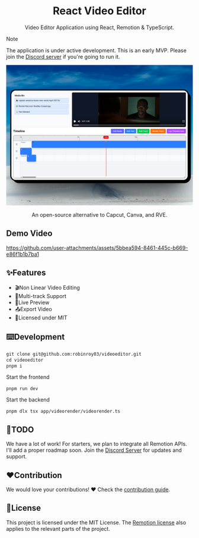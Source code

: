 <h1 align="center">React Video Editor</h1>
<p align="center">Video Editor Application using React, Remotion & TypeScript.</p>

> [!NOTE]  
> The application is under active development. This is an early MVP. Please join the [Discord server](https://discord.gg/GSknuxubZK) if you're going to run it.

<p align="center">
  <img src="public/screenshot-app.png" alt="React Video Editor Screenshot" width="800">
</p>
<p align="center">An open-source alternative to Capcut, Canva, and RVE.</p>

## Demo Video
https://github.com/user-attachments/assets/5bbea594-8461-445c-b669-e86f1b1b7ba1

## ✨Features
- 🎬Non Linear Video Editing
- 🔀Multi-track Support
- 👀Live Preview
- 📤Export Video
- 📜Licensed under MIT


## ⌨️Development
```
git clone git@github.com:robinroy03/videoeditor.git
cd videoeditor
pnpm i
```

Start the frontend
```
pnpm run dev
```

Start the backend
```
pnpm dlx tsx app/videorender/videorender.ts
```

## 📃TODO
We have a lot of work! For starters, we plan to integrate all Remotion APIs. I'll add a proper roadmap soon. Join the [Discord Server](https://discord.com/invite/GSknuxubZK) for updates and support.

## ❤️Contribution
We would love your contributions! ❤️ Check the [contribution guide](CONTRIBUTING.md).


## 📜License
This project is licensed under the MIT License. The [Remotion license](https://github.com/remotion-dev/remotion/blob/main/LICENSE.md) also applies to the relevant parts of the project.
